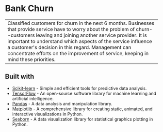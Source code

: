 # Bank Churn

<table>
<tr>
<td>
  Classified customers for churn in the next 6 months. Businesses that provide service have to worry about the problem of churn--customers leaving and joining another service provider. It is important to understand which aspects of the service influence a customer's decision in this regard. Management can concentrate efforts on the improvement of service, keeping in mind these priorities.
</td>
</tr>
</table>

## Built with

- [Scikit-learn](https://scikit-learn.org/) - Simple and efficient tools for predictive data analysis.
- [TensorFlow](https://www.tensorflow.org/) - An open-source software library for machine learning and artificial intelligence.
- [Pandas](https://pandas.pydata.org/) - A data analysis and manipulation library.
- [Matplotlib](https://matplotlib.org/) - A comprehensive library for creating static, animated, and interactive visualizations in Python.
- [Seaborn](https://seaborn.pydata.org/) - A data visualization library for statistical graphics plotting in Python.
